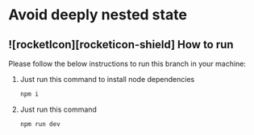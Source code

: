 # Avoid deeply nested state

## ![rocketIcon][rocketicon-shield] How to run

Please follow the below instructions to run this branch in your machine:

1. Just run this command to install node dependencies
   ```sh
   npm i
   ```
2. Just run this command
   ```sh
   npm run dev
   ```
